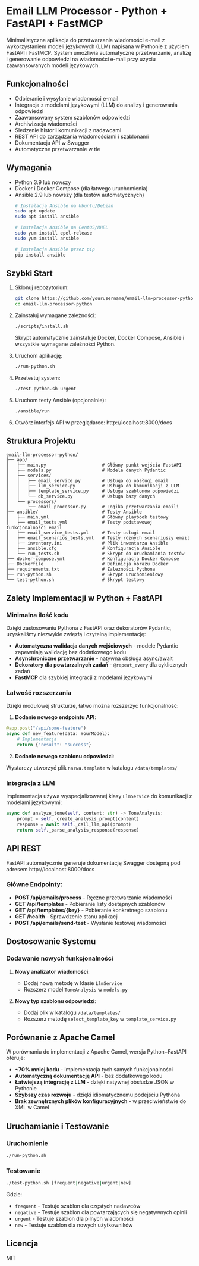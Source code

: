 # Email LLM Processor - Python + FastAPI + FastMCP

Minimalistyczna aplikacja do przetwarzania wiadomości e-mail z wykorzystaniem modeli językowych (LLM) napisana w Pythonie z użyciem FastAPI i FastMCP. System umożliwia automatyczne przetwarzanie, analizę i generowanie odpowiedzi na wiadomości e-mail przy użyciu zaawansowanych modeli językowych.

## Funkcjonalności

- Odbieranie i wysyłanie wiadomości e-mail
- Integracja z modelami językowymi (LLM) do analizy i generowania odpowiedzi
- Zaawansowany system szablonów odpowiedzi
- Archiwizacja wiadomości
- Śledzenie historii komunikacji z nadawcami
- REST API do zarządzania wiadomościami i szablonami
- Dokumentacja API w Swagger
- Automatyczne przetwarzanie w tle

## Wymagania

- Python 3.9 lub nowszy
- Docker i Docker Compose (dla łatwego uruchomienia)
- Ansible 2.9 lub nowszy (dla testów automatycznych)
  ```bash
  # Instalacja Ansible na Ubuntu/Debian
  sudo apt update
  sudo apt install ansible
  
  # Instalacja Ansible na CentOS/RHEL
  sudo yum install epel-release
  sudo yum install ansible
  
  # Instalacja Ansible przez pip
  pip install ansible

## Szybki Start

1. Sklonuj repozytorium:
   ```bash
   git clone https://github.com/yourusername/email-llm-processor-python.git
   cd email-llm-processor-python
   ```

2. Zainstaluj wymagane zależności:
   ```bash
   ./scripts/install.sh
   ```
   Skrypt automatycznie zainstaluje Docker, Docker Compose, Ansible i wszystkie wymagane zależności Python.

3. Uruchom aplikację:
   ```bash
   ./run-python.sh
   ```

4. Przetestuj system:
   ```bash
   ./test-python.sh urgent
   ```

5. Uruchom testy Ansible (opcjonalnie):
   ```bash
   ./ansible/run
   ```

4. Otwórz interfejs API w przeglądarce:
   http://localhost:8000/docs

## Struktura Projektu

```
email-llm-processor-python/
├── app/
│   ├── main.py                     # Główny punkt wejścia FastAPI
│   ├── models.py                   # Modele danych Pydantic
│   ├── services/
│   │   ├── email_service.py        # Usługa do obsługi email
│   │   ├── llm_service.py          # Usługa do komunikacji z LLM
│   │   ├── template_service.py     # Usługa szablonów odpowiedzi
│   │   └── db_service.py           # Usługa bazy danych
│   └── processors/
│       └── email_processor.py      # Logika przetwarzania emaili
├── ansible/                        # Testy Ansible
│   ├── main.yml                    # Główny playbook testowy
│   ├── email_tests.yml             # Testy podstawowej funkcjonalności email
│   ├── email_service_tests.yml     # Testy usługi email
│   ├── email_scenarios_tests.yml   # Testy różnych scenariuszy email
│   ├── inventory.ini               # Plik inwentarza Ansible
│   ├── ansible.cfg                 # Konfiguracja Ansible
│   └── run_tests.sh                # Skrypt do uruchamiania testów
├── docker-compose.yml              # Konfiguracja Docker Compose
├── Dockerfile                      # Definicja obrazu Docker
├── requirements.txt                # Zależności Pythona
├── run-python.sh                   # Skrypt uruchomieniowy
└── test-python.sh                  # Skrypt testowy
```

## Zalety Implementacji w Python + FastAPI

### Minimalna ilość kodu

Dzięki zastosowaniu Pythona z FastAPI oraz dekoratorów Pydantic, uzyskaliśmy niezwykle zwięzłą i czytelną implementację:

- **Automatyczna walidacja danych wejściowych** - modele Pydantic zapewniają walidację bez dodatkowego kodu
- **Asynchroniczne przetwarzanie** - natywna obsługa async/await
- **Dekoratory dla powtarzalnych zadań** - `@repeat_every` dla cyklicznych zadań
- **FastMCP** dla szybkiej integracji z modelami językowymi

### Łatwość rozszerzania

Dzięki modułowej strukturze, łatwo można rozszerzyć funkcjonalność:

1. **Dodanie nowego endpointu API**:

```python
@app.post("/api/some-feature")
async def new_feature(data: YourModel):
    # Implementacja
    return {"result": "success"}
```

2. **Dodanie nowego szablonu odpowiedzi**:

Wystarczy utworzyć plik `nazwa.template` w katalogu `/data/templates/`

### Integracja z LLM

Implementacja używa wyspecjalizowanej klasy `LlmService` do komunikacji z modelami językowymi:

```python
async def analyze_tone(self, content: str) -> ToneAnalysis:
    prompt = self._create_analysis_prompt(content)
    response = await self._call_llm_api(prompt)
    return self._parse_analysis_response(response)
```

## API REST

FastAPI automatycznie generuje dokumentację Swagger dostępną pod adresem http://localhost:8000/docs

### Główne Endpointy:

- **POST /api/emails/process** - Ręczne przetwarzanie wiadomości
- **GET /api/templates** - Pobieranie listy dostępnych szablonów
- **GET /api/templates/{key}** - Pobieranie konkretnego szablonu
- **GET /health** - Sprawdzenie stanu aplikacji
- **POST /api/emails/send-test** - Wysłanie testowej wiadomości

## Dostosowanie Systemu

### Dodawanie nowych funkcjonalności

1. **Nowy analizator wiadomości**:
   - Dodaj nową metodę w klasie `LlmService`
   - Rozszerz model `ToneAnalysis` w `models.py`

2. **Nowy typ szablonu odpowiedzi**:
   - Dodaj plik w katalogu `/data/templates/`
   - Rozszerz metodę `select_template_key` w `template_service.py`

## Porównanie z Apache Camel

W porównaniu do implementacji z Apache Camel, wersja Python+FastAPI oferuje:

- **~70% mniej kodu** - implementacja tych samych funkcjonalności
- **Automatyczną dokumentację API** - bez dodatkowego kodu
- **Łatwiejszą integrację z LLM** - dzięki natywnej obsłudze JSON w Pythonie
- **Szybszy czas rozwoju** - dzięki idiomatycznemu podejściu Pythona
- **Brak zewnętrznych plików konfiguracyjnych** - w przeciwieństwie do XML w Camel

## Uruchamianie i Testowanie

### Uruchomienie 

```bash
./run-python.sh
```

### Testowanie

```bash
./test-python.sh [frequent|negative|urgent|new]
```

Gdzie:
- `frequent` - Testuje szablon dla częstych nadawców
- `negative` - Testuje szablon dla powtarzających się negatywnych opinii
- `urgent` - Testuje szablon dla pilnych wiadomości
- `new` - Testuje szablon dla nowych użytkowników

## Licencja

MIT